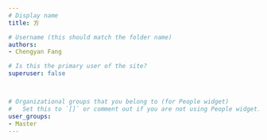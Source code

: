 ```yaml
---
# Display name
title: 方

# Username (this should match the folder name)
authors:
- Chengyan Fang

# Is this the primary user of the site?
superuser: false



# Organizational groups that you belong to (for People widget)
#   Set this to `[]` or comment out if you are not using People widget.
user_groups:
- Master
---
```


